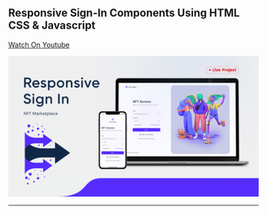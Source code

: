 ## Responsive Sign-In Components Using HTML CSS & Javascript

[Watch On Youtube](https://youtu.be/BwVVvrY4jpw)

![thumbnail](thumbnail.png)

------------------------

